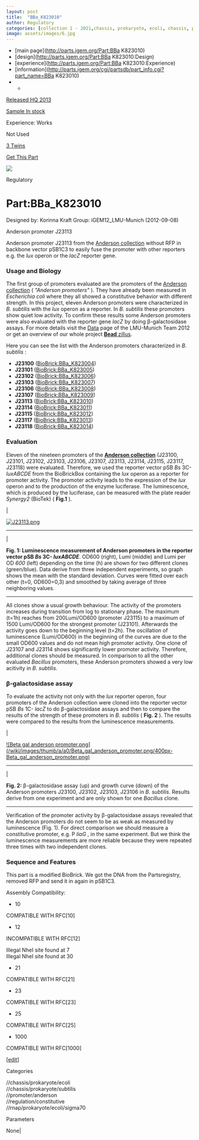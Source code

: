 ```yaml
---
layout: post
title:  "BBa_K823010"
author: Regulatory
categories: [collection 1 - 2021,chassis, prokaryote, ecoli, chassis, prokaryote, subtilis, promoter, anderson, regulation, constitutive, rnap, prokaryote, ecoli, sigma70] 
image: assets/images/6.jpg
---
```



  * [main page](http://parts.igem.org/Part:BBa K823010)
  * [design](http://parts.igem.org/Part:BBa K823010:Design)
  * [experience](http://parts.igem.org/Part:BBa K823010:Experience)
  * [information](http://parts.igem.org/cgi/partsdb/part_info.cgi?part_name=BBa K823010)
  *   * 

[Released HQ 2013](http://parts.igem.org/Help:Part_Status_Box)

[Sample In stock](http://parts.igem.org/Help:Part_Status_Box)

Experience: Works

Not Used

[3 Twins](http://parts.igem.org/partsdb/twin_info.cgi?part=BBa_K823010)

[ Get This Part](http://parts.igem.org/partsdb/get_part.cgi?part=BBa_K823010)

![](http://parts.igem.org/images/partbypart/icon_regulatory.png)

Regulatory

# Part:BBa_K823010

Designed by: Korinna Kraft   Group: iGEM12_LMU-Munich   (2012-09-08)

Anderson promoter J23113

Anderson promoter J23113 from the [Anderson
collection](http://parts.igem.org/Part:BBa_J23100) without RFP in backbone
vector pSB1C3 to easily fuse the promoter with other reporters e.g. the _lux_
operon or the _lacZ_ reporter gene.  

### Usage and Biology

The first group of promoters evaluated are the promoters of the [Anderson
collection](http://parts.igem.org/Part:BBa_J23100) ( _"Anderson promoters"_ ).
They have already been measured in _Escherichia coli_ where they all showed a
constitutive behavior with different strength. In this project, eleven
Anderson promoters were characterized in _B. subtilis_ with the _lux_ operon
as a reporter. In _B. subtilis_ these promoters show quiet low activity. To
confirm these results some Anderson promoters were also evaluated with the
reporter gene _lacZ_ by doing β-galactosidase assays. For more details visit
the [Data](http://2012.igem.org/Team:LMU-Munich/Data/Anderson) page of the
LMU-Munich Team 2012 or get an overview of our whole project [**Bead**
zillus](http://2012.igem.org/Team:LMU-Munich).

  
Here you can see the list with the Anderson promoters characterized in _B.
subtilis_ :

  * **J23100** ([BioBrick:BBa_K823004](http://parts.igem.org/wiki/index.php?title=Part:BBa_K823004))
  * **J23101** ([BioBrick:BBa_K823005](http://parts.igem.org/wiki/index.php?title=Part:BBa_K823005))
  * **J23102** ([BioBrick:BBa_K823006](http://parts.igem.org/wiki/index.php?title=Part:BBa_K823006))
  * **J23103** ([BioBrick:BBa_K823007](http://parts.igem.org/wiki/index.php?title=Part:BBa_K823007))
  * **J23106** ([BioBrick:BBa_K823008](http://parts.igem.org/wiki/index.php?title=Part:BBa_K823008))
  * **J23107** ([BioBrick:BBa_K823009](http://parts.igem.org/wiki/index.php?title=Part:BBa_K823009))
  * **J23113** ([BioBrick:BBa_K823010](http://parts.igem.org/wiki/index.php?title=Part:BBa_K823010))
  * **J23114** ([BioBrick:BBa_K823011](http://parts.igem.org/wiki/index.php?title=Part:BBa_K823011))
  * **J23115** ([BioBrick:BBa_K823012](http://parts.igem.org/wiki/index.php?title=Part:BBa_K823012))
  * **J23117** ([BioBrick:BBa_K823013](http://parts.igem.org/wiki/index.php?title=Part:BBa_K823013))
  * **J23118** ([BioBrick:BBa_K823014](http://parts.igem.org/wiki/index.php?title=Part:BBa_K823014))

  
  

### Evaluation

Eleven of the nineteen promoters of the [**Anderson
collection**](http://parts.igem.org/Part:BBa_J23100) (J23100, J23101, J23102,
J23103, J23106, J23107, J23113, J23114, J23115, J23117, J23118) were
evaluated. Therefore, we used the reporter vector pSB _Bs_ 3C- _luxABCDE_ from
the BioBrickBox containing the _lux_ operon as a reporter for promoter
activity. The promoter activity leads to the expression of the _lux_ operon
and to the production of the enzyme luciferase. The luminescence, which is
produced by the luciferase, can be measured with the plate reader _Synergy2_
(BioTek) ( **Fig.1** ).

|

[![J23113.png](/wiki/images/thumb/f/fd/J23113.png/400px-J23113.png)](/File:J23113.png)  
  
---  
|

**Fig. 1: Luminescence measurement of Anderson promoters in the reporter
vector pSB _Bs_ 3C- _luxABCDE_**. OD600 (right), Lumi (middle) and Lumi per OD
_600_ (left) depending on the time (h) are shown for two different clones
(green/blue). Data derive from three independent experiments, so graph shows
the mean with the standard deviation. Curves were fitted over each other (t=0,
OD600=0,3) and smoothed by taking average of three neighboring values.  
  
---  
  
All clones show a usual growth behaviour. The activity of the promoters
increases during transition from log to stationary phase. The maximum (t=1h)
reaches from 200Lumi/OD600 (promoter J23115) to a maximum of 1500 Lumi/OD600
for the strongest promoter (J23101). Afterwards the activity goes down to the
beginning level (t=2h). The oscillation of luminescence (Lumi/OD600) in the
beginning of the curves are due to the small OD600 values and do not mean high
promoter activity. One clone of J23107 and J23114 shows significantly lower
promoter activity. Therefore, additional clones should be measured. In
comparison to all the other evaluated _Bacillus_ promoters, these Anderson
promoters showed a very low acitivity in _B. subtilis_.

  
  

### β-galactosidase assay

  

To evaluate the activity not only with the _lux_ reporter operon, four
promoters of the Anderson collection were cloned into the reporter vector pSB
_Bs_ 1C- _lacZ_ to do β-galactosidase assays and then to compare the results
of the strength of these promoters in _B. subtilis_ ( **Fig. 2** ). The
results were compared to the results from the luminescence measurements.

  

|

[![Beta gal anderson
promoter.png](/wiki/images/thumb/a/a0/Beta_gal_anderson_promoter.png/400px-
Beta_gal_anderson_promoter.png)](/File:Beta_gal_anderson_promoter.png)  
  
---  
|

**Fig. 2:** β-galactosidase assay (up) and growth curve (down) of the Anderson
promoters J23100, J23102, J23103, J23106 in _B. subtilis_. Results derive from
one experiment and are only shown for one _Bacillus_ clone.  
  
---  
  
  
Verification of the promoter activity by β-galactosidase assays revealed that
the Anderson promoters do not seem to be as weak as measured by luminescence
(Fig. 1). For direct comparison we should measure a constitutive promoter,
e.g. P _liaG_ , in the same experiment. But we think the luminescence
measurements are more reliable because they were repeated three times with two
independent clones.  
  
  

### Sequence and Features

This part is a modified BioBrick. We got the DNA from the Partsregistry,
removed RFP and send it in again in pSB1C3.

  

Assembly Compatibility:

  * 10

COMPATIBLE WITH RFC[10]

  * 12

INCOMPATIBLE WITH RFC[12]

Illegal NheI site found at 7  
Illegal NheI site found at 30  

  * 21

COMPATIBLE WITH RFC[21]

  * 23

COMPATIBLE WITH RFC[23]

  * 25

COMPATIBLE WITH RFC[25]

  * 1000

COMPATIBLE WITH RFC[1000]

  

[[edit](http://parts.igem.org/partsdb/part_info.cgi?part_name=BBa_K823010)]

Categories

//chassis/prokaryote/ecoli  
//chassis/prokaryote/subtilis  
//promoter/anderson  
//regulation/constitutive  
//rnap/prokaryote/ecoli/sigma70

Parameters

None|

